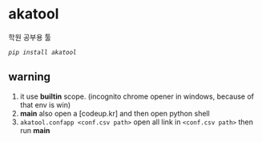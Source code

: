 # akatool
학원 공부용 툴

*`pip install akatool`*

## warning

1. it use __builtin__ scope. (incognito chrome opener in windows, because of that env is win)
2. __main__ also open a [codeup.kr] and then open python shell
3. `akatool.confapp <conf.csv path>` open all link in `<conf.csv path>` then run __main__
